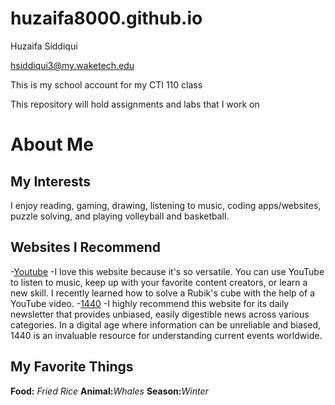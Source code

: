 # huzaifa8000.github.io

Huzaifa Siddiqui

hsiddiqui3@my.waketech.edu

This is my school account for my CTI 110 class

This repository will hold assignments and labs that I work on

# About Me
## My Interests
I enjoy reading, gaming, drawing, listening to music, coding apps/websites, puzzle solving, and playing volleyball and basketball. 
## Websites I Recommend 
-[Youtube](https://www.youtube.com) -I love this website because it's so versatile. You can use YouTube to listen to music, keep up with your favorite content creators, or learn a new skill. I recently learned how to solve a Rubik's cube with the help of a YouTube video.
-[1440](https://discover.join1440.com/) -I highly recommend this website for its daily newsletter that provides unbiased, easily digestible news across various categories. In a digital age where information can be unreliable and biased, 1440 is an invaluable resource for understanding current events worldwide. 

## My Favorite Things
**Food:** _Fried Rice_
**Animal:**_Whales_
**Season:**_Winter_

